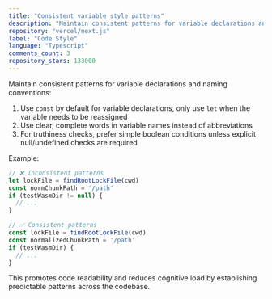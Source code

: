 ```yaml
---
title: "Consistent variable style patterns"
description: "Maintain consistent patterns for variable declarations and naming conventions: use const by default for variable declarations, use clear complete words in variable names instead of abbreviations, and for truthiness checks prefer simple boolean conditions unless explicit null/undefined checks are required."
repository: "vercel/next.js"
label: "Code Style"
language: "Typescript"
comments_count: 3
repository_stars: 133000
---
```


Maintain consistent patterns for variable declarations and naming conventions:

1. Use `const` by default for variable declarations, only use `let` when the variable needs to be reassigned
2. Use clear, complete words in variable names instead of abbreviations
3. For truthiness checks, prefer simple boolean conditions unless explicit null/undefined checks are required

Example:
```typescript
// ❌ Inconsistent patterns
let lockFile = findRootLockFile(cwd)
const normChunkPath = '/path'
if (testWasmDir != null) {
  // ...
}

// ✅ Consistent patterns
const lockFile = findRootLockFile(cwd)
const normalizedChunkPath = '/path'
if (testWasmDir) {
  // ...
}
```

This promotes code readability and reduces cognitive load by establishing predictable patterns across the codebase.